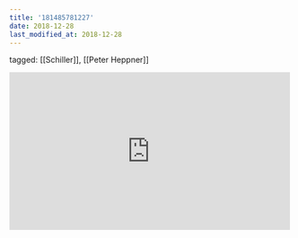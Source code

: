 ```yaml
---
title: '181485781227'
date: 2018-12-28
last_modified_at: 2018-12-28
---
```

tagged: [[Schiller]], [[Peter Heppner]]
<iframe allow="accelerometer; autoplay; clipboard-write; encrypted-media; gyroscope; picture-in-picture" allowfullscreen="" frameborder="0" height="281" id="youtube_iframe" src="https://www.youtube.com/embed/dQlxjSm0qU0?feature=oembed&amp;enablejsapi=1&amp;origin=https://safe.txmblr.com&amp;wmode=opaque" width="500"></iframe>